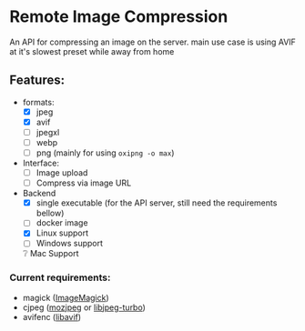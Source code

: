 # Remote Image Compression

An API for compressing an image on the server. main use case is using AVIF at it's slowest preset while away from home 

## Features:

- formats:
  - [x] jpeg
  - [x] avif
  - [ ] jpegxl
  - [ ] webp
  - [ ] png (mainly for using `oxipng -o max`)

- Interface:
  - [ ] Image upload
  - [ ] Compress via image URL

- Backend
  - [X] single executable (for the API server, still need the requirements bellow)
  - [ ] docker image
  - [X] Linux support
  - [ ] Windows support
  
  ❔ Mac Support

### Current requirements:

- magick ([ImageMagick](https://archlinux.org/packages/?name=imagemagick))
- cjpeg ([mozjpeg](https://aur.archlinux.org/packages/mozjpeg) or [libjpeg-turbo](https://archlinux.org/packages/extra/x86_64/libjpeg-turbo/))
- avifenc ([libavif](https://archlinux.org/packages/extra/x86_64/libavif/))